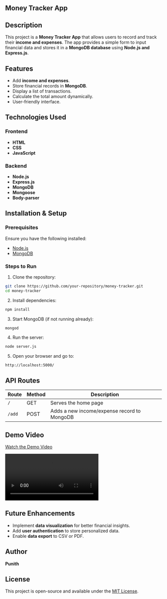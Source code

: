 ## Money Tracker App

## Description
This project is a **Money Tracker App** that allows users to record and track their **income and expenses**. The app provides a simple form to input financial data and stores it in a **MongoDB database** using **Node.js and Express.js**.

## Features
- Add **income and expenses**.
- Store financial records in **MongoDB**.
- Display a list of transactions.
- Calculate the total amount dynamically.
- User-friendly interface.

## Technologies Used
### Frontend
- **HTML**
- **CSS**
- **JavaScript**

### Backend
- **Node.js**
- **Express.js**
- **MongoDB**
- **Mongoose**
- **Body-parser**

## Installation & Setup
### Prerequisites
Ensure you have the following installed:
- [Node.js](https://nodejs.org/)
- [MongoDB](https://www.mongodb.com/)

### Steps to Run
1. Clone the repository:
```sh
git clone https://github.com/your-repository/money-tracker.git
cd money-tracker
```
2. Install dependencies:
```sh
npm install
```
3. Start MongoDB (if not running already):
```sh
mongod
```
4. Run the server:
```sh
node server.js
```
5. Open your browser and go to:
```
http://localhost:5000/
```


## API Routes
| Route      | Method | Description |
|------------|--------|-------------|
| `/`        | GET    | Serves the home page |
| `/add`     | POST   | Adds a new income/expense record to MongoDB |

## Demo Video

[Watch the Demo Video](https://github.com/Punith-b2004/moneytracker-project/raw/main/public/moneytracker.mp4)


![Money Tracker Demo](public/demo.mp4)

## Future Enhancements
- Implement **data visualization** for better financial insights.
- Add **user authentication** to store personalized data.
- Enable **data export** to CSV or PDF.

## Author
**Punith**

## License
This project is open-source and available under the [MIT License](LICENSE).

